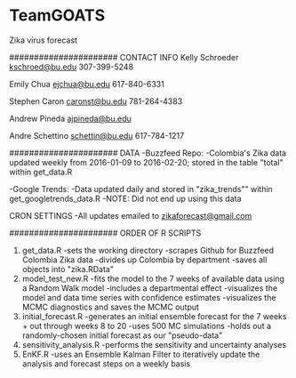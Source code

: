 # TeamGOATS
Zika virus forecast

######################
CONTACT INFO
Kelly Schroeder
kschroed@bu.edu
307-399-5248

Emily Chua
ejchua@bu.edu
617-840-6331

Stephen Caron
caronst@bu.edu
781-264-4383

Andrew Pineda 
ajpineda@bu.edu

Andre Schettino
schettin@bu.edu
617-784-1217

######################
DATA
-Buzzfeed Repo:
  -Colombia's Zika data updated weekly from 2016-01-09 to 2016-02-20; stored 
  in the table "total" within get_data.R

-Google Trends:
  -Data updated daily and stored in "zika_trends"" within    
   get_googletrends_data.R 
  -NOTE: Did not end up using this data
   
CRON SETTINGS
-All updates emailed to zikaforecast@gmail.com

######################
ORDER OF R SCRIPTS
1) get_data.R
    -sets the working directory
    -scrapes Github for Buzzfeed Colombia Zika data
    -divides up Colombia by department
    -saves all objects into "zika.RData"
2) model_test_new.R
    -fits the model to the 7 weeks of available data using a Random Walk model
      -includes a departmental effect
    -visualizes the model and data time series with confidence estimates
    -visualizes the MCMC diagnostics and saves the MCMC output
3) initial_forecast.R
    -generates an initial ensemble forecast for the 7 weeks + out through weeks 8 to 20
    -uses 500 MC simulations
    -holds out a randomly-chosen initial forecast as our "pseudo-data"
4) sensitivity_analysis.R
    -performs the sensitivity and uncertainty analyses
5) EnKF.R
    -uses an Ensemble Kalman Filter to iteratively update the analysis and forecast steps on a weekly basis



